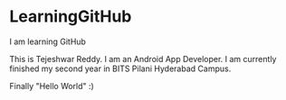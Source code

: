 # LearningGitHub
I am learning GitHub


This is Tejeshwar Reddy.
I am an Android App Developer.
I am currently finished my second year in BITS Pilani Hyderabad Campus.

Finally "Hello World" :) 
